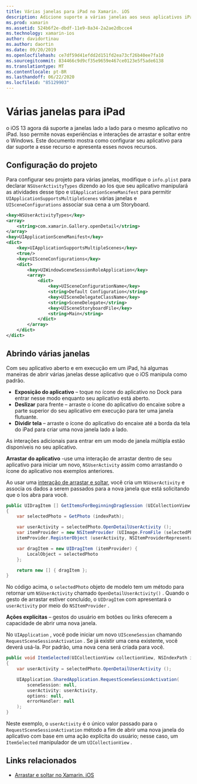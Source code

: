 ```yaml
---
title: Várias janelas para iPad no Xamarin. iOS
description: Adicione suporte a várias janelas aos seus aplicativos iPad.
ms.prod: xamarin
ms.assetid: 524b6f2e-dbdf-11e9-8a34-2a2ae2dbcce4
ms.technology: xamarin-ios
author: davidortinau
ms.author: daortin
ms.date: 09/20/2019
ms.openlocfilehash: ce7df59d41efdd2d151fd2ea73cf26b40ee7fa10
ms.sourcegitcommit: 834466c9d9cf35e9659e467ce0123e5f5ade6138
ms.translationtype: MT
ms.contentlocale: pt-BR
ms.lasthandoff: 06/22/2020
ms.locfileid: "85129903"
---
```

# <a name="multiple-windows-for-ipad"></a>Várias janelas para iPad

o iOS 13 agora dá suporte a janelas lado a lado para o mesmo aplicativo no iPad. Isso permite novas experiências e interações de arrastar e soltar entre o Windows. Este documento mostra como configurar seu aplicativo para dar suporte a esse recurso e apresenta esses novos recursos. 

## <a name="project-configuration"></a>Configuração do projeto

Para configurar seu projeto para várias janelas, modifique o `info.plist` para declarar `NSUserActivityTypes` dizendo ao Ios que seu aplicativo manipulará as atividades desse tipo e `UIApplicationSceneManifest` para permitir `UIApplicationSupportsMultipleScenes` várias janelas e `UISceneConfigurations` associar sua cena a um Storyboard.

```xml
<key>NSUserActivityTypes</key>
<array>
    <string>com.xamarin.Gallery.openDetail</string>
</array>
<key>UIApplicationSceneManifest</key>
<dict>
    <key>UIApplicationSupportsMultipleScenes</key>
    <true/>
    <key>UISceneConfigurations</key>
    <dict>
        <key>UIWindowSceneSessionRoleApplication</key>
        <array>
            <dict>
                <key>UISceneConfigurationName</key>
                <string>Default Configuration</string>
                <key>UISceneDelegateClassName</key>
                <string>SceneDelegate</string>
                <key>UISceneStoryboardFile</key>
                <string>Main</string>
            </dict>
        </array>
    </dict>
</dict>
```

## <a name="opening-multiple-windows"></a>Abrindo várias janelas

Com seu aplicativo aberto e em execução em um iPad, há algumas maneiras de abrir várias janelas desse aplicativo que o iOS manipula como padrão.

- **Exposição do aplicativo** – toque no ícone do aplicativo no Dock para entrar nesse modo enquanto seu aplicativo está aberto.
- **Deslizar** para frente – arraste o ícone do aplicativo do encaixe sobre a parte superior do seu aplicativo em execução para ter uma janela flutuante.
- **Dividir tela** – arraste o ícone do aplicativo do encaixe até a borda da tela do iPad para criar uma nova janela lado a lado.

As interações adicionais para entrar em um modo de janela múltipla estão disponíveis no seu aplicativo.

**Arrastar do aplicativo** -use uma interação de arrastar dentro de seu aplicativo para iniciar um novo, `NSUserActivity` assim como arrastando o ícone do aplicativo nos exemplos anteriores.

Ao usar uma [interação de arrastar e soltar][0], você cria um `NSUserActivity` e associa os dados a serem passados para a nova janela que está solicitando que o Ios abra para você.

```csharp
public UIDragItem [] GetItemsForBeginningDragSession (UICollectionView collectionView, IUIDragSession session, NSIndexPath indexPath)
{
    var selectedPhoto = GetPhoto (indexPath);

    var userActivity = selectedPhoto.OpenDetailUserActivity ();
    var itemProvider = new NSItemProvider (UIImage.FromFile (selectedPhoto.Name));
    itemProvider.RegisterObject (userActivity, NSItemProviderRepresentationVisibility.All);

    var dragItem = new UIDragItem (itemProvider) {
        LocalObject = selectedPhoto
    };

    return new [] { dragItem };
}
```

No código acima, o `selectedPhoto` objeto de modelo tem um método para retornar um `NSUserActivity` chamado `OpenDetailUserActivity()` . Quando o gesto de arrastar estiver concluído, o `UIDragItem` com apresentará o `userActivity` por meio do `NSItemProvider` .

**Ações explícitas** – gestos do usuário em botões ou links oferecem a capacidade de abrir uma nova janela.

No `UIApplication` , você pode iniciar um novo `UISceneSession` chamando `RequestSceneSessionActivation` . Se já existir uma cena existente, você deverá usá-la. Por padrão, uma nova cena será criada para você.

```csharp
public void ItemSelected(UICollectionView collectionView, NSIndexPath indexPath)
{
    var userActivity = selectedPhoto.OpenDetailUserActivity ();

    UIApplication.SharedApplication.RequestSceneSessionActivation(
        sceneSession: null,
        userActivity: userActivity,
        options: null,
        errorHandler: null
    );
}
```

Neste exemplo, o `userActivity` é o único valor passado para o `RequestSceneSessionActivation` método a fim de abrir uma nova janela do aplicativo com base em uma ação explícita do usuário; nesse caso, um `ItemSelected` manipulador de um `UICollectionView` .

## <a name="related-links"></a>Links relacionados

- [Arrastar e soltar no Xamarin. iOS][0]

[0]: ~/ios/platform/introduction-to-ios11/drag-and-drop.md
